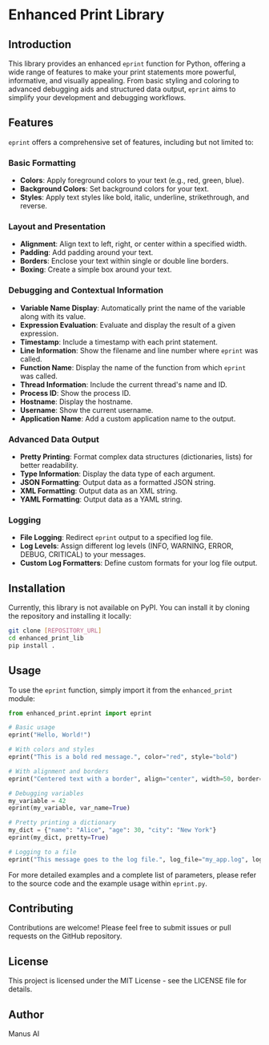 # Enhanced Print Library

## Introduction

This library provides an enhanced `eprint` function for Python, offering a wide range of features to make your print statements more powerful, informative, and visually appealing. From basic styling and coloring to advanced debugging aids and structured data output, `eprint` aims to simplify your development and debugging workflows.

## Features

`eprint` offers a comprehensive set of features, including but not limited to:

### Basic Formatting
- **Colors**: Apply foreground colors to your text (e.g., red, green, blue).
- **Background Colors**: Set background colors for your text.
- **Styles**: Apply text styles like bold, italic, underline, strikethrough, and reverse.

### Layout and Presentation
- **Alignment**: Align text to left, right, or center within a specified width.
- **Padding**: Add padding around your text.
- **Borders**: Enclose your text within single or double line borders.
- **Boxing**: Create a simple box around your text.

### Debugging and Contextual Information
- **Variable Name Display**: Automatically print the name of the variable along with its value.
- **Expression Evaluation**: Evaluate and display the result of a given expression.
- **Timestamp**: Include a timestamp with each print statement.
- **Line Information**: Show the filename and line number where `eprint` was called.
- **Function Name**: Display the name of the function from which `eprint` was called.
- **Thread Information**: Include the current thread's name and ID.
- **Process ID**: Show the process ID.
- **Hostname**: Display the hostname.
- **Username**: Show the current username.
- **Application Name**: Add a custom application name to the output.

### Advanced Data Output
- **Pretty Printing**: Format complex data structures (dictionaries, lists) for better readability.
- **Type Information**: Display the data type of each argument.
- **JSON Formatting**: Output data as a formatted JSON string.
- **XML Formatting**: Output data as an XML string.
- **YAML Formatting**: Output data as a YAML string.

### Logging
- **File Logging**: Redirect `eprint` output to a specified log file.
- **Log Levels**: Assign different log levels (INFO, WARNING, ERROR, DEBUG, CRITICAL) to your messages.
- **Custom Log Formatters**: Define custom formats for your log file output.

## Installation

Currently, this library is not available on PyPI. You can install it by cloning the repository and installing it locally:

```bash
git clone [REPOSITORY_URL]
cd enhanced_print_lib
pip install .
```

## Usage

To use the `eprint` function, simply import it from the `enhanced_print` module:

```python
from enhanced_print.eprint import eprint

# Basic usage
eprint("Hello, World!")

# With colors and styles
eprint("This is a bold red message.", color="red", style="bold")

# With alignment and borders
eprint("Centered text with a border", align="center", width=50, border="double")

# Debugging variables
my_variable = 42
eprint(my_variable, var_name=True)

# Pretty printing a dictionary
my_dict = {"name": "Alice", "age": 30, "city": "New York"}
eprint(my_dict, pretty=True)

# Logging to a file
eprint("This message goes to the log file.", log_file="my_app.log", log_level="INFO")
```

For more detailed examples and a complete list of parameters, please refer to the source code and the example usage within `eprint.py`.

## Contributing

Contributions are welcome! Please feel free to submit issues or pull requests on the GitHub repository.

## License

This project is licensed under the MIT License - see the LICENSE file for details.

## Author

Manus AI


